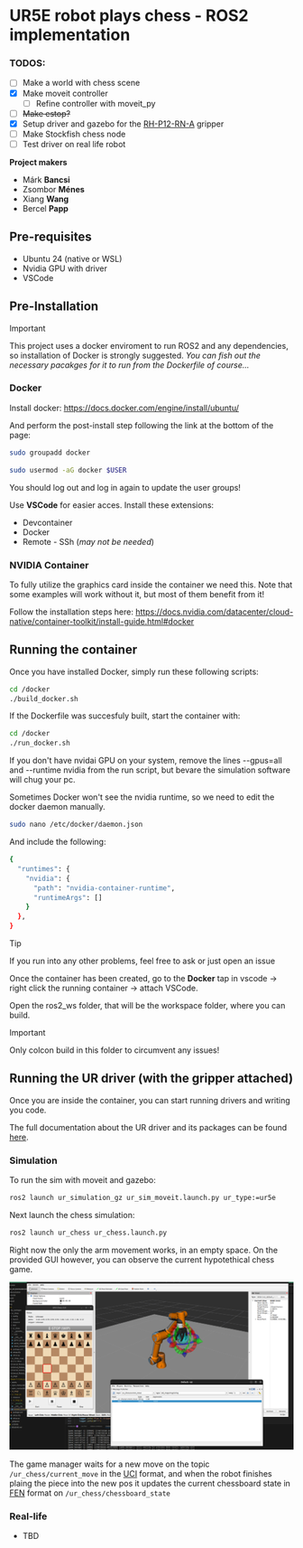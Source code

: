 # UR5E robot plays chess - ROS2 implementation

### TODOS:
- [ ] Make a world with chess scene
- [x] Make moveit controller
  - [ ] Refine controller with moveit_py
- [ ] ~~Make estop?~~
- [x] Setup driver and gazebo for the [RH-P12-RN-A](https://github.com/ROBOTIS-GIT/RH-P12-RN-A) gripper
- [ ] Make Stockfish chess node
- [ ] Test driver on real life robot

**Project makers**
- Márk **Bancsi**
- Zsombor **Ménes**
- Xiang **Wang**
- Bercel **Papp**

## Pre-requisites
- Ubuntu 24 (native or WSL)
- Nvidia GPU with driver
- VSCode

## Pre-Installation 

>[!IMPORTANT]
>This project uses a docker enviroment to run ROS2 and any dependencies, so installation of Docker is strongly suggested.
> *You can fish out the necessary pacakges for it to run from the Dockerfile of course...*

### Docker

Install docker: https://docs.docker.com/engine/install/ubuntu/

And perform the post-install step following the link at the bottom of the page:

```bash
sudo groupadd docker
```

```bash
sudo usermod -aG docker $USER
```
You should log out and log in again to update the user groups!

Use **VSCode** for easier acces. Install these extensions:
- Devcontainer
- Docker
- Remote - SSh (*may not be needed*)

### NVIDIA Container

To fully utilize the graphics card inside the container we need this. Note that some examples will work without it, but most of them benefit from it!

Follow the installation steps here:
https://docs.nvidia.com/datacenter/cloud-native/container-toolkit/install-guide.html#docker


## Running the container

Once you have installed Docker, simply run these following scripts:

```bash
cd /docker
./build_docker.sh
```

If the Dockerfile was succesfuly built, start the container with:

```bash
cd /docker
./run_docker.sh
```

If you don't have nvidai GPU on your system, remove the lines --gpus=all and --runtime nvidia from the run script, but bevare the simulation software will chug your pc.

Sometimes Docker won't see the nvidia runtime, so we need to edit the docker daemon manually.
```bash
sudo nano /etc/docker/daemon.json
```
And include the following:
```bash
{
  "runtimes": {
    "nvidia": {
      "path": "nvidia-container-runtime",
      "runtimeArgs": []
    }
  },
}
```

>[!TIP]
>If you run into any other problems, feel free to ask or just open an issue

Once the container has been created, go to the **Docker** tap in vscode -> right click the running container -> attach VSCode.

Open the ros2_ws folder, that will be the workspace folder, where you can build.
>[!IMPORTANT] 
> Only colcon build in this folder to circumvent any issues!

## Running the UR driver (with the gripper attached)
Once you are inside the container, you can start running drivers and writing you code.

The full documentation about the UR driver and its packages can be found [here](https://docs.universal-robots.com/Universal_Robots_ROS2_Documentation/index.html).

### Simulation

To run the sim with moveit and gazebo: 
```bash
ros2 launch ur_simulation_gz ur_sim_moveit.launch.py ur_type:=ur5e
```

Next launch the chess simulation:
```bash
ros2 launch ur_chess ur_chess.launch.py
```

Right now the only the arm movement works, in an empty space. On the provided GUI however, you can observe the current hypotethical chess game.

![promo](media/screenshot.png)

The game manager waits for a new move on the topic `/ur_chess/current_move` in the [UCI](https://en.wikipedia.org/wiki/Universal_Chess_Interface) format, and when the robot finishes plaing the piece into the new pos it updates the current chessboard state in [FEN](https://en.wikipedia.org/wiki/Forsyth%E2%80%93Edwards_Notation) format on `/ur_chess/chessboard_state`

### Real-life
- TBD
